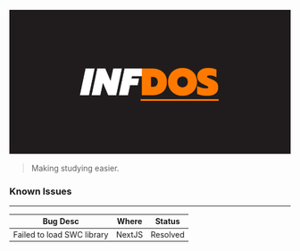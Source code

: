 ![infdos](./img/infdos.png)

> Making studying easier. 

### Known Issues
---
| Bug Desc                   | Where  | Status   |
|----------------------------|--------|----------|
| Failed to load SWC library | NextJS | Resolved |